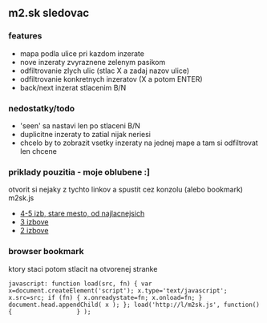 ## m2.sk sledovac
### features
- mapa podla ulice pri kazdom inzerate
- nove inzeraty zvyraznene zelenym pasikom
- odfiltrovanie zlych ulic (stlac X a zadaj nazov ulice)
- odfiltrovanie konkretnych inzeratov (X a potom ENTER)
- back/next inzerat stlacenim B/N

### nedostatky/todo
- 'seen' sa nastavi len po stlaceni B/N
- duplicitne inzeraty to zatial nijak neriesi
- chcelo by to zobrazit vsetky inzeraty na jednej mape a tam si odfiltrovat len chcene

### priklady pouzitia - moje oblubene :]
otvorit si nejaky z tychto linkov a spustit cez konzolu (alebo bookmark) m2sk.js
- [4-5 izb, stare mesto, od najlacnejsich](http://m2.zoznam.sk/prenajom_bratislava-stare-mesto_4-izbovy-byt,5-a-viac-izbovy-byt_1__od-najlacnejsich___99)
- [3 izbove](http://m2.zoznam.sk/prenajom_bratislava-stare-mesto_3-izbovy-byt_1__od-najlacnejsich___99)
- [2 izbove](http://m2.zoznam.sk/prenajom_bratislava-stare-mesto_2-izbovy-byt_1__od-najlacnejsich_8,304,0,0,,__99)

### browser bookmark
ktory staci potom stlacit na otvorenej stranke
```
javascript: function load(src, fn) { var x=document.createElement('script'); x.type='text/javascript'; x.src=src; if (fn) { x.onreadystate=fn; x.onload=fn; } document.head.appendChild( x ); }; load('http://l/m2sk.js', function() {                  } );
```
